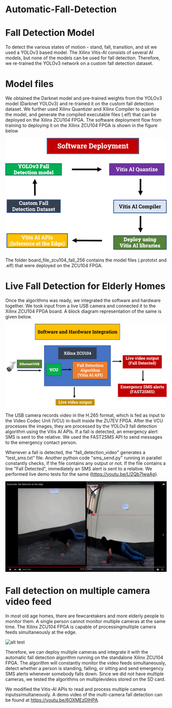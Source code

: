 # Automatic-Fall-Detection

# Fall Detection Model

To detect the various states of motion - stand, fall, transition, and sit we used a YOLOv3 based model. The Xilinx Vitis-AI consists of several AI models, but none of the models can be used for fall detection. Therefore, we re-trained the YOLOv3 network on a custom fall detection dataset.

# Model files
We obtained the Darknet model and pre-trained weights from the YOLOv3 model (Darknet YOLOv3) and re-trained it on the custom fall detection dataset. We further used Xilinx Quantizer and Xilinx Compiler to quantize the model, and generate the compiled executable files (.elf) that can be deployed on the Xilinx ZCU104 FPGA. 
The software deployment flow from training to deploying it on the Xilinx ZCU104 FPGA is shown in the figure below

![alt text](https://github.com/Jinin03/Automatic-Fall-Detection/blob/main/Images/software_flow_chain.webp)

The folder board_file_zcu104_fall_256 contains the model files (.prototxt and .elf) that were deployed on the ZCU104 FPGA. 


# Live Fall Detection for Elderly Homes

Once the algorithms was ready, we integrated the software and hardware together. We took input from a live USB camera and connected it to the Xilinx ZCU104 FPGA board. A block diagram representation of the same is given below. 

![alt text](https://github.com/Jinin03/Automatic-Fall-Detection/blob/main/Images/Hardware_software_integration.webp)

The USB camera records video in the H.265 format, which is fed as input to the Video Codec Unit (VCU) in-built inside the ZU7EV FPGA. After the VCU processes the images, they are processed by the YOLOv3 fall detection algorithm using the Vitis AI APIs. If a fall is detected, an emergency alert SMS is sent to the relative. We used the FAST2SMS API to send messages to the emergency contact person. 

Whenever a fall is detected, the "fall_detection_video" generates a "test_sms.txt" file. Another python code "sms_send.py" running in parallel constantly checks, if the file contains any output or not. If the file contains a line "Fall Detected", immediately an SMS alert is sent to a relative. We performed live demo tests for the same (https://youtu.be/Ll2Qb7lwaAg). 

![alt text](https://github.com/Jinin03/Automatic-Fall-Detection/blob/main/Images/Fall_detection_demo.png)


# Fall detection on multiple camera video feed

In most old age homes, there are fewcaretakers and more elderly people to monitor them. A single person cannot monitor multiple cameras at the same time. The Xilinx ZCU104 FPGA is capable of processingmultiple camera feeds simultaneously at the edge.

![alt test](https://github.com/Jinin03/Automatic-Fall-Detection/blob/main/Images/multi-camer-demo.png)

Therefore, we can deploy multiple cameras and integrate it with the automatic fall detection algorithm running on the standalone Xilinx ZCU104 FPGA. The algorithm will constantly monitor the video feeds simultaneously, detect whether a person is standing, falling, or sitting and send emergency SMS alerts whenever somebody falls down. Since we did not have multiple cameras, we tested the algorithms on multiplevideos stored on the SD card. 

We modified the Vitis-AI APIs to read and process multiple camera inputssimultaneously. A demo video of the multi-camera fall detection can be found at https://youtu.be/6OXMEzDIHPA.



